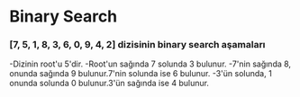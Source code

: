 # Binary Search
### [7, 5, 1, 8, 3, 6, 0, 9, 4, 2] dizisinin binary search aşamaları

-Dizinin root'u 5'dir.
-Root'un sağında 7 solunda 3 bulunur.
-7'nin sağında 8, onunda sağında 9 bulunur.7'nin solunda ise 6 bulunur.
-3'ün solunda, 1 onunda solunda 0 bulunur.3'ün sağında ise 4 bulunur.